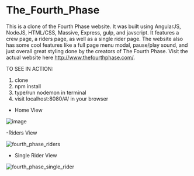 # The_Fourth_Phase

This is a clone of the Fourth Phase website. It was built using AngularJS, NodeJS, HTML/CSS, Massive, Express, gulp, and javscript. It features a crew page, a riders page, as well as a single rider page. The website also has some cool features like a full page menu modal, pause/play sound, and just overall great styling done by the creators of The Fourth Phase. Visit the actual website here http://www.thefourthphase.com/.

TO SEE IN ACTION:
1. clone
2. npm install
3. type/run nodemon in terminal
4. visit localhost:8080/#/ in your browser

- Home View

![image](https://user-images.githubusercontent.com/14044898/39739228-10c36b5a-524d-11e8-8fbb-bd4d99ed572c.png)

-Riders View

![fourth_phase_riders](https://user-images.githubusercontent.com/14044898/39739097-52a4fbde-524c-11e8-9a69-235d1579492d.png)

- Single Rider View

![fourth_phase_single_rider](https://user-images.githubusercontent.com/14044898/39739099-53db624a-524c-11e8-8a40-c6609e5de9f6.png)
